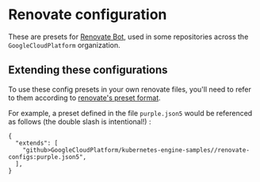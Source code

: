# Renovate configuration

These are presets for [Renovate Bot](renovatebot.com), used in some repositories
across the `GoogleCloudPlatform` organization.

## Extending these configurations

To use these config presets in your own renovate files, you'll need to refer to
them according to [renovate's preset format]().

For example, a preset defined in the file `purple.json5` would be referenced as
follows (the double slash is intentional!) :

```
{
  "extends": [
    "github>GoogleCloudPlatform/kubernetes-engine-samples//renovate-configs:purple.json5",
  ],
}
```
